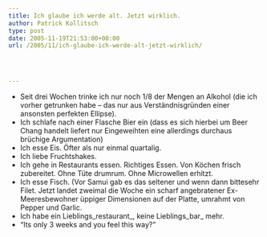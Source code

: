 ```yaml
---
title: Ich glaube ich werde alt. Jetzt wirklich.
author: Patrick Kollitsch
type: post
date: 2005-11-19T21:53:00+00:00
url: /2005/11/ich-glaube-ich-werde-alt-jetzt-wirklich/




---
```

  * Seit drei Wochen trinke ich nur noch 1/8 der Mengen an Alkohol (die ich vorher getrunken habe &#8211; das nur aus Verst&auml;ndnisgr&uuml;nden einer ansonsten perfekten Ellipse).
  * Ich schlafe nach einer Flasche Bier ein (dass es sich hierbei um Beer Chang handelt liefert nur Eingeweihten eine allerdings durchaus br&uuml;chige Argumentation)
  * Ich esse Eis. &Ouml;fter als nur einmal quartalig.
  * Ich liebe Fruchtshakes.
  * Ich gehe in Restaurants essen. Richtiges Essen. Von K&ouml;chen frisch zubereitet. Ohne T&uuml;te drumrum. Ohne Microwellen erhitzt.
  * Ich esse Fisch. (Vor Samui gab es das seltener und wenn dann bittesehr Filet. Jetzt landet zweimal die Woche ein scharf angebratener Ex-Meeresbewohner &uuml;ppiger Dimensionen auf der Platte, umrahmt von Pepper und Garlic.
  * Ich habe ein Lieblings_restaurant_, keine Lieblings_bar_ mehr.
  * &#8220;Its only 3 weeks and you feel this way?&#8221;